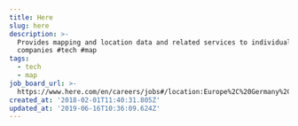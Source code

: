 ```yaml
---
title: Here
slug: here
description: >-
  Provides mapping and location data and related services to individuals and
  companies #tech #map
tags:
  - tech
  - map
job_board_url: >-
  https://www.here.com/en/careers/jobs#/location:Europe%2C%20Germany%2C%20Berlin/
created_at: '2018-02-01T11:40:31.805Z'
updated_at: '2019-06-16T10:36:09.624Z'
---
```


